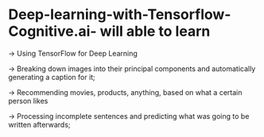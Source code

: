 # Deep-learning-with-Tensorflow-Cognitive.ai- will able to learn
-> Using TensorFlow for Deep Learning

-> Breaking down images into their principal components and automatically generating a caption for it;

-> Recommending movies, products, anything, based on what a certain person likes

-> Processing incomplete sentences and predicting what was going to be written afterwards;
